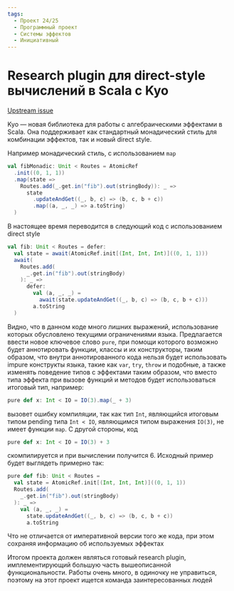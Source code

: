 ```yaml
---
tags:
  - Проект 24/25
  - Программный проект
  - Системы эффектов
  - Инициативный
---
```


# Research plugin для direct-style вычислений в Scala с Kyo

[Upstream issue](https://github.com/getkyo/kyo/issues/211)

Kyo &mdash; новая библиотека для работы с алгебраическими эффектами в Scala. 
Она поддерживает как стандартный монадический стиль для комбинации эффектов, 
так и новый direct style. 

Например монадический стиль, с использованием `map`
```scala 3 title="monadic style"
val fibMonadic: Unit < Routes = AtomicRef
  .init((0, 1, 1))
  .map(state =>
    Routes.add(_.get.in("fib").out(stringBody)): _ =>
      state
        .updateAndGet((_, b, c) => (b, c, b + c))
        .map((a, _, _) => a.toString)
  )
```

В настоящее время переводится в следующий код с использованием direct style
```scala 3 title="direct style"
val fib: Unit < Routes = defer:
  val state = await(AtomicRef.init[(Int, Int, Int)]((0, 1, 1)))
  await(
    Routes.add(
      _.get.in("fib").out(stringBody)
    ): _ =>
      defer:
        val (a, _, _) = 
          await(state.updateAndGet((_, b, c) => (b, c, b + c)))
        a.toString
  )
```

Видно, что в данном коде много лишних выражений, использование которых обусловлено
текущими ограничениями языка. Предлагается ввести новое ключевое слово `pure`, 
при помощи которого возможно будет аннотировать функции, классы и их конструкторы,
таким образом, что внутри аннотированного кода нельзя будет использовать impure
конструкты языка, такие как `var`, `try`, `throw` и подобные, а также изменять 
поведение типов с эффектами таким образом, что вместо типа эффекта при вызове
функций и методов будет использоваться итоговый тип, например:
```scala 3
pure def x: Int < IO = IO(3).map(_ + 3)
```
вызовет ошибку компиляции, так как тип `Int`, являющийся итоговым типом pending типа
`Int < IO`, являющимся типом выражения `IO(3)`, не имеет функции `map`. С другой стороны,
код 
```scala 3
pure def x: Int < IO = IO(3) + 3
```
скомпилируется и при вычислении получится 6. Исходный пример будет выглядеть примерно
так:
```scala 3 title="direct style pure"
pure def fib: Unit < Routes =
  val state = AtomicRef.init[(Int, Int, Int)]((0, 1, 1))
  Routes.add(
    _.get.in("fib").out(stringBody)
  ): _ =>
    val (a, _, _) = 
      state.updateAndGet((_, b, c) => (b, c, b + c))
      a.toString
```
Что не отличается от императивной версии того же кода, при этом сохраняя информацию
об используемых эффектах

Итогом проекта должен являться готовый research plugin, имплементирующий 
большую часть вышеописанной функциональности. 
Работы очень много, в одиночку не управиться, поэтому на этот проект ищется 
команда заинтересованных людей